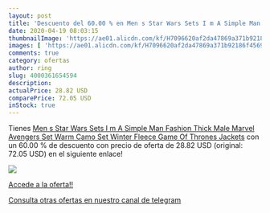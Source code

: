 ```yaml
---
layout: post
title: 'Descuento del 60.00 % en Men s Star Wars Sets I m A Simple Man Fa'
date: 2020-04-19 08:03:15
thumbnailImage: 'https://ae01.alicdn.com/kf/H7096620af2da47869a371b92186f4569q/Men-s-Star-Wars-Sets-I-m-A-Simple-Man-Fashion-Thick-Male-Marvel-Avengers-Set.jpg_350x350._SL200_.jpg'
images: [ 'https://ae01.alicdn.com/kf/H7096620af2da47869a371b92186f4569q/Men-s-Star-Wars-Sets-I-m-A-Simple-Man-Fashion-Thick-Male-Marvel-Avengers-Set.jpg_350x350._SL200_.jpg' ]
comments: true
category: ofertas
author: ring
slug: 4000361654594
description:
actualPrice: 28.82 USD
comparePrice: 72.05 USD
inStock: true
---
```


Tienes [Men s Star Wars Sets I m A Simple Man Fashion Thick Male Marvel Avengers Set Warm Camo Set Winter Fleece Game Of Thrones Jackets](https://www.amazon.com/dp/4000361654594/?tag=redken08-20) con un 60.00 % de descuento con precio de oferta de 28.82 USD (original: 72.05 USD) en el siguiente enlace!

[![](https://ae01.alicdn.com/kf/H7096620af2da47869a371b92186f4569q/Men-s-Star-Wars-Sets-I-m-A-Simple-Man-Fashion-Thick-Male-Marvel-Avengers-Set.jpg_350x350._SL200_.jpg)](https://www.amazon.com/dp/4000361654594/?tag=redken08-20)

[Accede a la oferta!!](https://www.amazon.com/dp/4000361654594/?tag=redken08-20)

[Consulta otras ofertas en nuestro canal de telegram](https://t.me/s/ofertas25)
